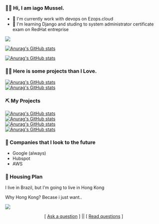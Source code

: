 
### 👋🏼 Hi, I am iago Mussel.

- 🔭 I'm currently work with devops on Ezops.cloud
- 🌱 I'm learning Django and studing to system administrator certificate exam on RedHat entreprise 

![](https://64.media.tumblr.com/tumblr_m53tufJiok1qg6rkio8_250.gif)


[![Anurag's GitHub stats](https://github-readme-stats.vercel.app/api?username=iagomussel&theme=material-palenight&layout=compact&locale=pt-br)](https://github.com/iagomussel/)

[![Anurag's GitHub stats](https://github-readme-stats.vercel.app/api/top-langs/?username=iagomussel&layout=compact&theme=material-palenight&locale=pt-br)](https://github.com/iagomussel/)





### 🤌🏾 Here is some projects than I Love.
[![Anurag's GitHub stats](https://github-readme-stats.vercel.app/api/pin?username=vuejs&repo=vue&theme=material-palenight&locale=pt-br)](https://github.com/vuejs/vue)<br />
[![Anurag's GitHub stats](https://github-readme-stats.vercel.app/api/pin?username=psf&repo=requests&theme=material-palenight&locale=pt-br)](https://github.com/psf/requests)<br />


### ⛏ My Projects
[![Anurag's GitHub stats](https://github-readme-stats.vercel.app/api/pin?username=iagomussel&repo=larodon&theme=material-palenight&locale=pt-br)](https://github.com/iagomussel/larodon)<br />
[![Anurag's GitHub stats](https://github-readme-stats.vercel.app/api/pin?username=iagomussel&repo=Portifolio&theme=material-palenight&locale=pt-br)](https://github.com/iagomussel/Portifolio)<br />
[![Anurag's GitHub stats](https://github-readme-stats.vercel.app/api/pin?username=iagomussel&repo=AgendaWp&theme=material-palenight&locale=pt-br)](https://github.com/iagomussel/AgendaWp)<br />
[![Anurag's GitHub stats](https://github-readme-stats.vercel.app/api/pin?username=iagomussel&repo=sistema-de-ordem-de-servicos&theme=material-palenight&locale=pt-br)](https://github.com/iagomussel/sistema-de-ordem-de-servicos)<br />

### 🏦 Companies that I look to the future

- Google (always)
- Hubspot
- AWS


### 🏡 Housing Plan

I live in Brazil, but I'm going to live in Hong Kong

Why Hong Kong? Becase i just want..

![](https://giphy.com/embed/fniVO5yA3ddAq6A19V)
<p align='center'>
[ <a href='https://github.com/iagomussel/iagomussel/issues/new'>Ask a question</a> ] ||
[ <a href='https://github.com/iagomussel/iagomussel/issues?q=is%3Aissue+is%3Aclosed'>Read questions</a> ]
</p>
